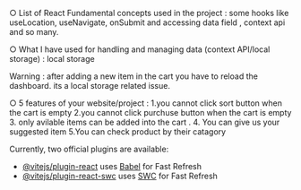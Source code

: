


○ List of React Fundamental concepts used in the project : some hooks like useLocation, useNavigate, onSubmit and accessing data field , context api and so many.

○ What I have used for handling and managing data (context
API/local storage) : local storage 


Warning : after adding a new item in the cart you have to reload the dashboard. its a local storage related issue. 

○ 5 features of your website/project :  1.you cannot click sort button when the cart is empty
2.you cannot click purchuse  button when the cart is empty  3. only avilable items can be added into the cart . 4. You can give us your suggested item 5.You can check product by their catagory 







Currently, two official plugins are available:

- [@vitejs/plugin-react](https://github.com/vitejs/vite-plugin-react/blob/main/packages/plugin-react/README.md) uses [Babel](https://babeljs.io/) for Fast Refresh
- [@vitejs/plugin-react-swc](https://github.com/vitejs/vite-plugin-react-swc) uses [SWC](https://swc.rs/) for Fast Refresh
